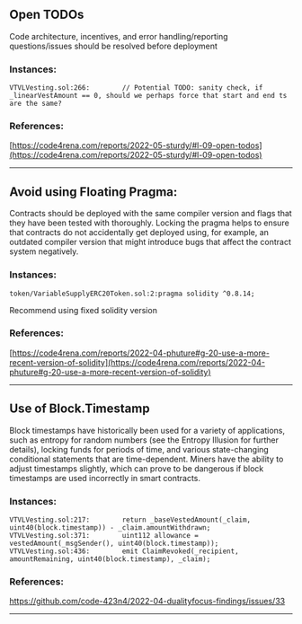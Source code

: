 
## Open TODOs

Code architecture, incentives, and error handling/reporting questions/issues should be resolved before deployment

### Instances:

```
VTVLVesting.sol:266:        // Potential TODO: sanity check, if _linearVestAmount == 0, should we perhaps force that start and end ts are the same?
``` 
### References:

[https://code4rena.com/reports/2022-05-sturdy/#l-09-open-todos](https://code4rena.com/reports/2022-05-sturdy/#l-09-open-todos)


-----

## Avoid using Floating Pragma:

Contracts should be deployed with the same compiler version and flags that they have been tested with thoroughly. Locking the pragma helps to ensure that contracts do not accidentally get deployed using, for example, an outdated compiler version that might introduce bugs that affect the contract system negatively.

### Instances:

```
token/VariableSupplyERC20Token.sol:2:pragma solidity ^0.8.14;
``` 
Recommend using fixed solidity version

### References:

[https://code4rena.com/reports/2022-04-phuture#g-20-use-a-more-recent-version-of-solidity](https://code4rena.com/reports/2022-04-phuture#g-20-use-a-more-recent-version-of-solidity)


-----

## Use of Block.Timestamp

Block timestamps have historically been used for a variety of applications, such as entropy for random numbers (see the Entropy Illusion for further details), locking funds for periods of time, and various state-changing conditional statements that are time-dependent. Miners have the ability to adjust timestamps slightly, which can prove to be dangerous if block timestamps are used incorrectly in smart contracts.

### Instances:
```
VTVLVesting.sol:217:        return _baseVestedAmount(_claim, uint40(block.timestamp)) - _claim.amountWithdrawn;
VTVLVesting.sol:371:        uint112 allowance = vestedAmount(_msgSender(), uint40(block.timestamp));
VTVLVesting.sol:436:        emit ClaimRevoked(_recipient, amountRemaining, uint40(block.timestamp), _claim);
``` 
### References:

https://github.com/code-423n4/2022-04-dualityfocus-findings/issues/33


-----